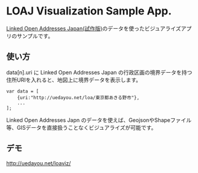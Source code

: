 # LOAJ Visualization Sample App.

[Linked Open Addresses Japan(試作版)](http://uedayou.net/loa/)のデータを使ったビジュアライズアプリのサンプルです。  

## 使い方

data[n].uri に Linked Open Addresses Japan の行政区画の境界データを持つ住所URIを入れると、地図上に境界データを表示します。

    var data = [
        {uri:"http://uedayou.net/loa/東京都あきる野市"},
        ...
    ];

Linked Open Addresses Japn のデータを使えば、GeojsonやShapeファイル等、GISデータを直接扱うことなくビジュアライズが可能です。  

## デモ

<http://uedayou.net/loaviz/>  

